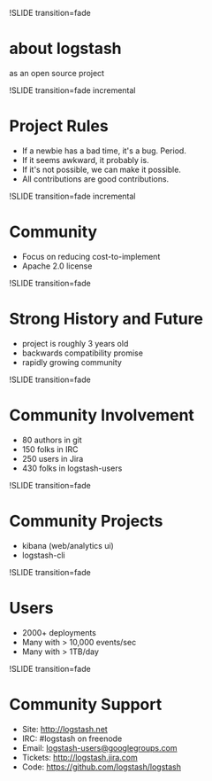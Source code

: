 !SLIDE transition=fade
# about logstash

as an open source project

!SLIDE transition=fade incremental
# Project Rules

* If a newbie has a bad time, it's a bug. Period.
* If it seems awkward, it probably is.
* If it's not possible, we can make it possible.
* All contributions are good contributions.

!SLIDE transition=fade incremental
# Community

* Focus on reducing cost-to-implement
* Apache 2.0 license

!SLIDE transition=fade
# Strong History and Future

* project is roughly 3 years old
* backwards compatibility promise
* rapidly growing community

!SLIDE transition=fade
# Community Involvement

* 80 authors in git
* 150 folks in IRC
* 250 users in Jira
* 430 folks in logstash-users

!SLIDE transition=fade
# Community Projects

* kibana (web/analytics ui)
* logstash-cli

!SLIDE transition=fade
# Users

* 2000+ deployments
* Many with > 10,000 events/sec
* Many with > 1TB/day

!SLIDE transition=fade
# Community Support

* Site: <http://logstash.net>
* IRC: #logstash on freenode
* Email: logstash-users@googlegroups.com
* Tickets: <http://logstash.jira.com>
* Code: <https://github.com/logstash/logstash>
